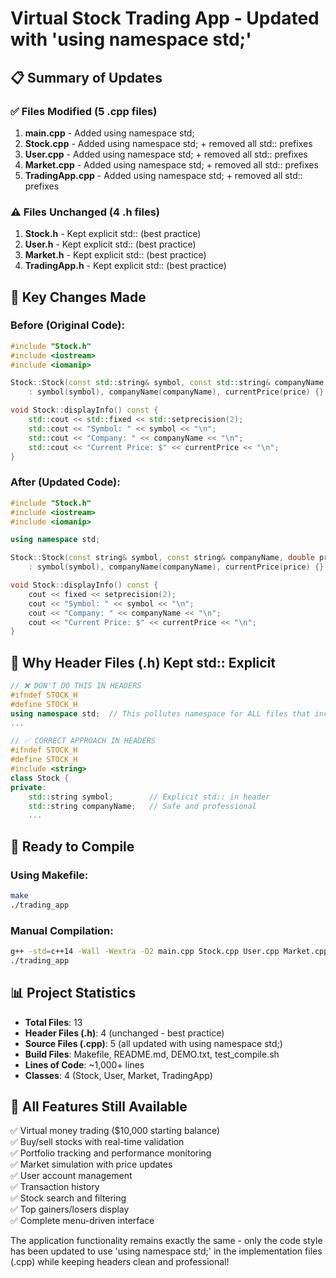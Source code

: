# Virtual Stock Trading App - Updated with 'using namespace std;'

## 📋 Summary of Updates

### ✅ Files Modified (5 .cpp files)
1. **main.cpp** - Added using namespace std;
2. **Stock.cpp** - Added using namespace std; + removed all std:: prefixes
3. **User.cpp** - Added using namespace std; + removed all std:: prefixes  
4. **Market.cpp** - Added using namespace std; + removed all std:: prefixes
5. **TradingApp.cpp** - Added using namespace std; + removed all std:: prefixes

### ⚠️ Files Unchanged (4 .h files)
1. **Stock.h** - Kept explicit std:: (best practice)
2. **User.h** - Kept explicit std:: (best practice)
3. **Market.h** - Kept explicit std:: (best practice) 
4. **TradingApp.h** - Kept explicit std:: (best practice)

## 🔧 Key Changes Made

### Before (Original Code):
```cpp
#include "Stock.h"
#include <iostream>
#include <iomanip>

Stock::Stock(const std::string& symbol, const std::string& companyName, double price) 
    : symbol(symbol), companyName(companyName), currentPrice(price) {}

void Stock::displayInfo() const {
    std::cout << std::fixed << std::setprecision(2);
    std::cout << "Symbol: " << symbol << "\n";
    std::cout << "Company: " << companyName << "\n";
    std::cout << "Current Price: $" << currentPrice << "\n";
}
```

### After (Updated Code):
```cpp
#include "Stock.h"
#include <iostream>
#include <iomanip>

using namespace std;

Stock::Stock(const string& symbol, const string& companyName, double price) 
    : symbol(symbol), companyName(companyName), currentPrice(price) {}

void Stock::displayInfo() const {
    cout << fixed << setprecision(2);
    cout << "Symbol: " << symbol << "\n";
    cout << "Company: " << companyName << "\n";
    cout << "Current Price: $" << currentPrice << "\n";
}
```

## 🎯 Why Header Files (.h) Kept std:: Explicit

```cpp
// ❌ DON'T DO THIS IN HEADERS
#ifndef STOCK_H
#define STOCK_H
using namespace std;  // This pollutes namespace for ALL files that include this header
...

// ✅ CORRECT APPROACH IN HEADERS  
#ifndef STOCK_H
#define STOCK_H
#include <string>
class Stock {
private:
    std::string symbol;        // Explicit std:: in header
    std::string companyName;   // Safe and professional
    ...
```

## 🚀 Ready to Compile

### Using Makefile:
```bash
make
./trading_app
```

### Manual Compilation:
```bash
g++ -std=c++14 -Wall -Wextra -O2 main.cpp Stock.cpp User.cpp Market.cpp TradingApp.cpp -o trading_app
./trading_app
```

## 📊 Project Statistics

- **Total Files**: 13
- **Header Files (.h)**: 4 (unchanged - best practice)
- **Source Files (.cpp)**: 5 (all updated with using namespace std;)
- **Build Files**: Makefile, README.md, DEMO.txt, test_compile.sh
- **Lines of Code**: ~1,000+ lines
- **Classes**: 4 (Stock, User, Market, TradingApp)

## 🎉 All Features Still Available

✅ Virtual money trading ($10,000 starting balance)  
✅ Buy/sell stocks with real-time validation  
✅ Portfolio tracking and performance monitoring  
✅ Market simulation with price updates  
✅ User account management  
✅ Transaction history  
✅ Stock search and filtering  
✅ Top gainers/losers display  
✅ Complete menu-driven interface  

The application functionality remains exactly the same - only the code style has been updated to use 'using namespace std;' in the implementation files (.cpp) while keeping headers clean and professional!
